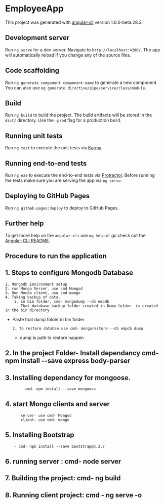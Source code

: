 # EmployeeApp

This project was generated with [angular-cli](https://github.com/angular/angular-cli) version 1.0.0-beta.28.3.

## Development server
Run `ng serve` for a dev server. Navigate to `http://localhost:4200/`. The app will automatically reload if you change any of the source files.

## Code scaffolding

Run `ng generate component component-name` to generate a new component. You can also use `ng generate directive/pipe/service/class/module`.

## Build

Run `ng build` to build the project. The build artifacts will be stored in the `dist/` directory. Use the `-prod` flag for a production build.

## Running unit tests

Run `ng test` to execute the unit tests via [Karma](https://karma-runner.github.io).

## Running end-to-end tests

Run `ng e2e` to execute the end-to-end tests via [Protractor](http://www.protractortest.org/).
Before running the tests make sure you are serving the app via `ng serve`.

## Deploying to GitHub Pages

Run `ng github-pages:deploy` to deploy to GitHub Pages.

## Further help

To get more help on the `angular-cli` use `ng help` or go check out the [Angular-CLI README](https://github.com/angular/angular-cli/blob/master/README.md).

## Procedure to run the application

## 1. Steps to configure Mongodb Database

    1. Mongodb Environment setup
    2. run Mongo Server, use cmd Mongod
    3. Run Mondo client, use cmd mongo
    4. Taking backup of data. 
        1. in bin folder, cmd- mongodump --db empdb
         - That database backup folder created in Dump folder  is created in the bin directory
 - Paste that dump folder in bin folder
 
       2. To restore databse use cmd- mongorestore --db empdb dump
      - dump is path to restore happen

 ## 2.  In the project Folder- Install dependancy cmd- npm install --save express body-parser

 ## 3. Installing dependancy for mongoose.
             cmd- npm install --save mongoose

 ## 4. start Mongo clients and server
           server- use cmd- Mongod
           client- use cmd- mongo

## 5.  Installing Bootstrap       
        - cmd- npm install --save bootstrap@3.3.7

 ## 6. running server : cmd- node server

 ## 7. Building the project: cmd- ng build

 ## 8. Running client project: cmd - ng serve -o  



